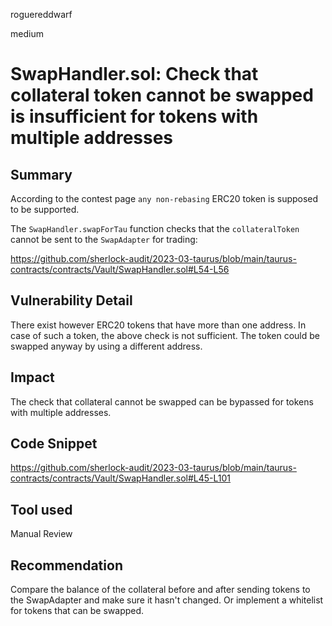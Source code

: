 roguereddwarf

medium

# SwapHandler.sol: Check that collateral token cannot be swapped is insufficient for tokens with multiple addresses

## Summary
According to the contest page `any non-rebasing` ERC20 token is supposed to be supported.

The `SwapHandler.swapForTau` function checks that the `collateralToken` cannot be sent to the `SwapAdapter` for trading:

https://github.com/sherlock-audit/2023-03-taurus/blob/main/taurus-contracts/contracts/Vault/SwapHandler.sol#L54-L56
## Vulnerability Detail
There exist however ERC20 tokens that have more than one address. In case of such a token, the above check is not sufficient. The token could be swapped anyway by using a different address.

## Impact
The check that collateral cannot be swapped can be bypassed for tokens with multiple addresses.

## Code Snippet
https://github.com/sherlock-audit/2023-03-taurus/blob/main/taurus-contracts/contracts/Vault/SwapHandler.sol#L45-L101

## Tool used
Manual Review

## Recommendation
Compare the balance of the collateral before and after sending tokens to the SwapAdapter and make sure it hasn't changed. Or implement a whitelist for tokens that can be swapped.